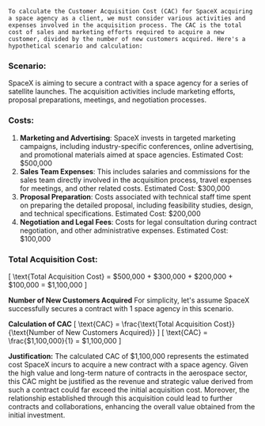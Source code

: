     To calculate the Customer Acquisition Cost (CAC) for SpaceX acquiring a space agency as a client, we must consider various activities and expenses involved in the acquisition process. The CAC is the total cost of sales and marketing efforts required to acquire a new customer, divided by the number of new customers acquired. Here's a hypothetical scenario and calculation:

### Scenario:
SpaceX is aiming to secure a contract with a space agency for a series of satellite launches. The acquisition activities include marketing efforts, proposal preparations, meetings, and negotiation processes.

### Costs:
1. **Marketing and Advertising**: SpaceX invests in targeted marketing campaigns, including industry-specific conferences, online advertising, and promotional materials aimed at space agencies. 
     Estimated Cost: $500,000
2. **Sales Team Expenses**: This includes salaries and commissions for the sales team directly involved in the acquisition process, travel expenses for meetings, and other related costs.
     Estimated Cost: $300,000
3. **Proposal Preparation**: Costs associated with technical staff time spent on preparing the detailed proposal, including feasibility studies, design, and technical specifications.
     Estimated Cost: $200,000
4. **Negotiation and Legal Fees**: Costs for legal consultation during contract negotiation, and other administrative expenses.
     Estimated Cost: $100,000

### Total Acquisition Cost:
\[ \text{Total Acquisition Cost} = \$500,000 + \$300,000 + \$200,000 + \$100,000 = \$1,100,000 \]

**Number of New Customers Acquired**
For simplicity, let's assume SpaceX successfully secures a contract with 1 space agency in this scenario.

**Calculation of CAC**
\[ \text{CAC} = \frac{\text{Total Acquisition Cost}}{\text{Number of New Customers Acquired}} \]
\[ \text{CAC} = \frac{\$1,100,000}{1} = \$1,100,000 \]

**Justification:**
The calculated CAC of $1,100,000 represents the estimated cost SpaceX incurs to acquire a new contract with a space agency. Given the high value and long-term nature of contracts in the aerospace sector, this CAC might be justified as the revenue and strategic value derived from such a contract could far exceed the initial acquisition cost. Moreover, the relationship established through this acquisition could lead to further contracts and collaborations, enhancing the overall value obtained from the initial investment.



